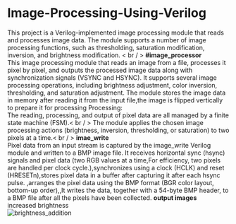 # Image-Processing-Using-Verilog
This project is a Verilog-implemented image processing module that reads and processes image data. The module supports a number of image processing functions, such as thresholding, saturation modification, inversion, and brightness modification. < br / >
**#image_processor** <br />
This image processing module that reads an image from a file, processes it pixel by pixel, and outputs the processed image data along with synchronization signals (VSYNC and HSYNC). It supports several image processing operations, including brightness adjustment, color inversion, thresholding, and saturation adjustment.
The module stores the image data in memory after reading it from the input file,the image is flipped vertically to prepare it for processing
Processing:<br />
The reading, processing, and output of pixel data are all managed by a finite state machine (FSM).< br / >
The module applies the chosen image processing actions (brightness, inversion, thresholding, or saturation) to two pixels at a time.< br / >
**imae_write**<br />
Pixel data from an input stream is captured by the image_write Verilog module and written to a BMP image file.
It receives horizontal sync (hsync) signals and pixel data (two RGB values at a time,For efficiency, two pixels are handled per clock cycle.),synchronizes using a clock (HCLK) and reset (HRESETn),stores pixel data in a buffer after capturing it after each hsync pulse.
,arranges the pixel data using the BMP format (BGR color layout, bottom-up order),,It writes the data, together with a 54-byte BMP header, to a BMP file after all the pixels have been collected.
**output images**<br />
increased brightness<br />
![brightness_addition](https://github.com/user-attachments/assets/883b251c-ea71-434f-8639-ebd6484e32c9)


